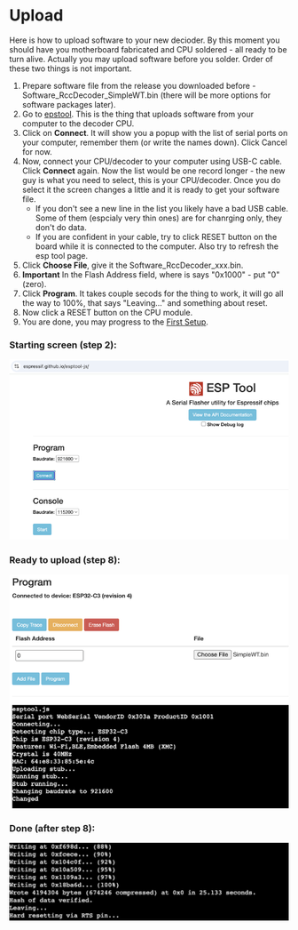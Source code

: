 # Upload

Here is how to upload software to your new decioder. By this moment you should have you motherboard fabricated and CPU soldered - all ready to be turn alive. Actually you may upload software before you solder. Order of these two things is not important.


1. Prepare software file from the release you downloaded before - Software_RccDecoder_SimpleWT.bin (there will be more options for software packages later).
2. Go to [epstool](https://espressif.github.io/esptool-js/). This is the thing that uploads software from your computer to the decoder CPU.
3. Click on **Connect**. It will show you a popup with the list of serial ports on your computer, remember them (or write the names down). Click Cancel for now.
4. Now, connect your CPU/decoder to your computer using USB-C cable. Click **Connect** again. Now the list would be one record longer - the new guy is what you need to select, this is your CPU/decoder. Once you do select it the screen changes a little and it is ready to get your software file.
   - If you don't see a new line in the list you likely have a bad USB cable. Some of them (espcialy very thin ones) are for chanrging only, they don't do data.
   - If you are confident in your cable, try to click RESET button on the board while it is connected to the computer. Also try to refresh the esp tool page. 
6. Click **Choose File**, give it the Software_RccDecoder_xxx.bin.
7. **Important** In the Flash Address field, where is says "0x1000" - put "0" (zero).
8. Click **Program**. It takes couple secods for the thing to work, it will go all the way to 100%, that says "Leaving..." and something about reset.
9. Now click a RESET button on the CPU module.
10. You are done, you may progress to the [First Setup](first_setup.md).


### Starting screen (step 2):
![start](image/esp_original_screen.png)

### Ready to upload (step 8):
![ready](image/esp_ready_program.png)

### Done (after step 8):
![done](image/esp_done.png)
